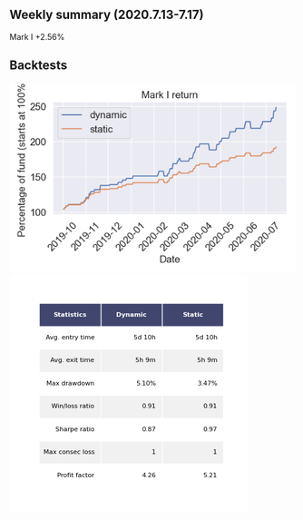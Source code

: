 ## Weekly summary (2020.7.13-7.17)

Mark I  +2.56%


## Backtests

![Image](https://github.com/1INORY/ProQuant/blob/master/figures/MarkI_return.png) <!-- .element height="5%" width="5%" -->  ![Image](/figures/table_MarkI.png)  


